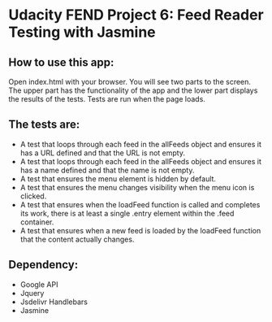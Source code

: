 # Udacity FEND Project 6: Feed Reader Testing with Jasmine

## How to use this app:
Open index.html with your browser. You will see two parts to the screen. The upper part has the functionality of the app and the lower part displays the results of the tests. Tests are run when the page loads.

## The tests are:

* A test that loops through each feed in the allFeeds object and ensures it has a URL defined and that the URL is not empty.
* A test that loops through each feed in the allFeeds object and ensures it has a name defined and that the name is not empty.
* A test that ensures the menu element is hidden by default.
* A test that ensures the menu changes visibility when the menu icon is clicked.
* A test that ensures when the loadFeed function is called and completes its work, there is at least a single .entry element within the .feed container.
* A test that ensures when a new feed is loaded by the loadFeed function that the content actually changes.

## Dependency:
* Google API
* Jquery
* Jsdelivr Handlebars 
* Jasmine
